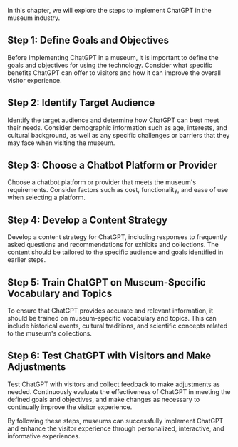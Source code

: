 
In this chapter, we will explore the steps to implement ChatGPT in the museum industry.

Step 1: Define Goals and Objectives
-----------------------------------

Before implementing ChatGPT in a museum, it is important to define the goals and objectives for using the technology. Consider what specific benefits ChatGPT can offer to visitors and how it can improve the overall visitor experience.

Step 2: Identify Target Audience
--------------------------------

Identify the target audience and determine how ChatGPT can best meet their needs. Consider demographic information such as age, interests, and cultural background, as well as any specific challenges or barriers that they may face when visiting the museum.

Step 3: Choose a Chatbot Platform or Provider
---------------------------------------------

Choose a chatbot platform or provider that meets the museum's requirements. Consider factors such as cost, functionality, and ease of use when selecting a platform.

Step 4: Develop a Content Strategy
----------------------------------

Develop a content strategy for ChatGPT, including responses to frequently asked questions and recommendations for exhibits and collections. The content should be tailored to the specific audience and goals identified in earlier steps.

Step 5: Train ChatGPT on Museum-Specific Vocabulary and Topics
--------------------------------------------------------------

To ensure that ChatGPT provides accurate and relevant information, it should be trained on museum-specific vocabulary and topics. This can include historical events, cultural traditions, and scientific concepts related to the museum's collections.

Step 6: Test ChatGPT with Visitors and Make Adjustments
-------------------------------------------------------

Test ChatGPT with visitors and collect feedback to make adjustments as needed. Continuously evaluate the effectiveness of ChatGPT in meeting the defined goals and objectives, and make changes as necessary to continually improve the visitor experience.

By following these steps, museums can successfully implement ChatGPT and enhance the visitor experience through personalized, interactive, and informative experiences.

